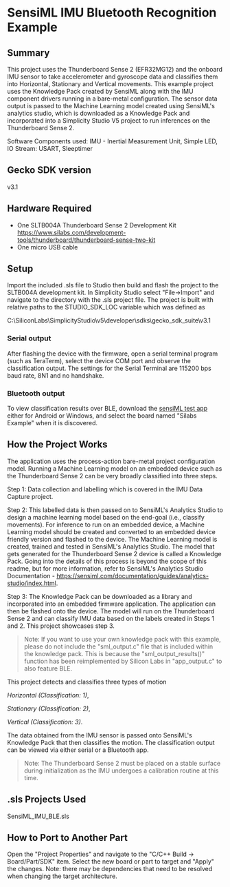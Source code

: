 # SensiML IMU Bluetooth Recognition Example #

## Summary ##

This project uses the Thunderboard Sense 2 (EFR32MG12) and the onboard IMU sensor to take accelerometer and gyroscope data and classifies them into Horizontal, Stationary and Vertical movements. This example project uses the Knowledge Pack created by SensiML along with the IMU component drivers running in a bare-metal configuration. The sensor data output is passed to the Machine Learning model created using SensiML's analytics studio, which is downloaded as a Knowledge Pack and incorporated into a Simplicity Studio V5 project to run inferences on the Thunderboard Sense 2.

Software Components used: IMU - Inertial Measurement Unit, Simple LED, IO Stream: USART, Sleeptimer

## Gecko SDK version ##

v3.1

## Hardware Required ##

- One SLTB004A Thunderboard Sense 2 Development Kit
<https://www.silabs.com/development-tools/thunderboard/thunderboard-sense-two-kit>
- One micro USB cable

## Setup ##

Import the included .sls file to Studio then build and flash the project to the SLTB004A development kit.
In Simplicity Studio select "File->Import" and navigate to the directory with the .sls project file.
The project is built with relative paths to the STUDIO_SDK_LOC variable which was defined as

C:\SiliconLabs\SimplicityStudio\v5\developer\sdks\gecko_sdk_suite\v3.1

### Serial output ###
After flashing the device with the firmware, open a serial terminal program (such as TeraTerm), select the device COM port and observe the classification output. The settings for the Serial Terminal are 115200 bps baud rate, 8N1 and no handshake. 

### Bluetooth output ###
To view classification results over BLE, download the [sensiML test app](https://sensiml.com/download/) either for Android or Windows, and select the board named "Silabs Example" when it is discovered. 

## How the Project Works ##

The application uses the process-action bare-metal project configuration model. Running a Machine Learning model on an embedded device such as the Thunderboard Sense 2 can be very broadly classified into three steps.

Step 1: Data collection and labelling which is covered in the IMU Data Capture project. 

Step 2: This labelled data is then passed on to SensiML's Analytics Studio to design a machine learning model based on the end-goal (i.e., classify movements). For inference to run on an embedded device, a Machine Learning model should be created and converted to an embedded device friendly version and flashed to the device. The Machine Learning model is created, trained and tested in SensiML's Analytics Studio. The model that gets generated for the Thunderboard Sense 2 device is called a Knowledge Pack. Going into the details of this process is beyond the scope of this readme, but for more information, refer to SensiML's Analytics Studio Documentation - https://sensiml.com/documentation/guides/analytics-studio/index.html. 

Step 3:  The Knowledge Pack can be downloaded as a library and incorporated into an embedded firmware application. The application can then be flashed onto the device. The model will run on the Thunderboard Sense 2 and can classify IMU data based on the labels created in Steps 1 and 2. This project showcases step 3. 

>Note: If you want to use your own knowledge pack with this example, please do not include the "sml_output.c" file that is included within the knowledge pack. This is because the "sml_output_results()" function has been reimplemented by Silicon Labs in "app_output.c" to also feature BLE.

This project detects and classifies three types of motion

*Horizontal (Classification: 1)*,

*Stationary (Classification: 2)*, 

*Vertical (Classification: 3)*.  

The data obtained from the IMU sensor is passed onto SensiML's Knowledge Pack that then classifies the motion. The classification output can be viewed via either serial or a Bluetooth app.

>Note: The Thunderboard Sense 2 must be placed on a stable surface during initialization as the IMU undergoes a calibration routine at this time.

## .sls Projects Used ##

SensiML_IMU_BLE.sls

## How to Port to Another Part ##

Open the "Project Properties" and navigate to the "C/C++ Build -> Board/Part/SDK" item.  Select the new board or part to target and "Apply" the changes.  Note: there may be dependencies that need to be resolved when changing the target architecture.